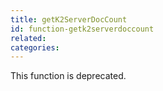 ```yaml
---
title: getK2ServerDocCount
id: function-getk2serverdoccount
related:
categories:
---
```


This function is deprecated. 